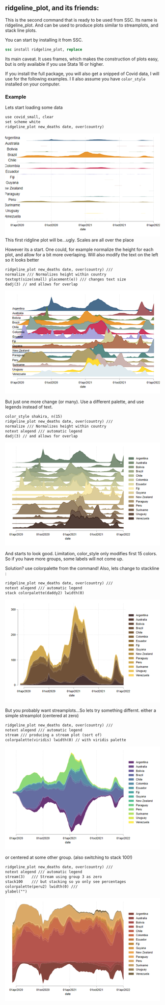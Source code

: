 ## ridgeline_plot, and its friends: 
This is the second command that is ready to be used from SSC.
Its name is ridgeline_plot. And can be used to produce plots similar to streamplots, and stack line plots.

You can start by installing it from SSC.

```stata
ssc install ridgeline_plot, replace
```

Its main caveat. It uses frames, which makes the construction of plots easy, but is only available if you use Stata 16 or higher.

If you install the full package, you will also get a snipped of Covid data, I will use for the following examples.
I ll also assume you have `color_style` installed on your computer.

### Example 

Lets start loading some data
```
use covid_small, clear
set scheme white
ridgeline_plot new_deaths date, over(country)
```

![rig_1](./figures/ridge1.png)
This first ridgline plot will be...ugly. Scales are all over the place

However its a start. One could, for example normalize the height for each plot, and allow for a bit more overlaping. Will also modify the text on the left so it looks better

```
ridgeline_plot new_deaths date, over(country) ///
normalize /// Normalizes height within country
textopt(size(small) placement(e)) /// changes text size
dadj(3) // and allows for overlap
```

![rig_2](./figures/ridge2.png)

But just one more change (or many). Use a different palette, and use legends instead of text.

```
color_style shakira, n(15)
ridgeline_plot new_deaths date, over(country) ///
normalize /// Normalizes height within country
notext alegend /// automatic legend
dadj(3) // and allows for overlap
```
![rig_3](./figures/ridge3.png)

And starts to look good. Limitation, color_style only modifies first 15 colors. So if you have more groups, some labels will not come up. 

Solution? use colorpalette from the command! Also, lets change to stackline :

```
ridgeline_plot new_deaths date, over(country) ///
notext alegend /// automatic legend
stack colorpalette(daddy2) lwidth(0)
```

![rig_4](./figures/ridge4.png)

But you probably want streamplots...So lets try something differnt.
either a simple streamplot (centered at zero)
```
ridgeline_plot new_deaths date, over(country) ///
notext alegend /// automatic legend
stream /// producing a stream plot (sort of)
colorpalette(viridis) lwidth(0) // with viridis palette 
```

![rig_5](./figures/ridge5.png)

or centered at some other group. (also switching to stack 100!)


```
ridgeline_plot new_deaths date, over(country) ///
notext alegend /// automatic legend
stream(3)   /// Stream using group 3 as zero
stack100    /// but stacking so yo only see percentages
colorpalette(peru2) lwidth(0) ///
ylabel("")
```
![rig_6](./figures/ridge6.png)










